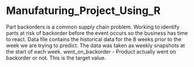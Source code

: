 # Manufaturing_Project_Using_R
Part backorders is a common supply chain problem. Working to identify parts at risk of backorder before the event occurs so the business has time to react. Data file contains the historical data for the 8 weeks prior to the week we are trying to predict. The data was taken as weekly snapshots at the start of each week.  went_on_backorder - Product actually went on backorder or not. This is the target value.
